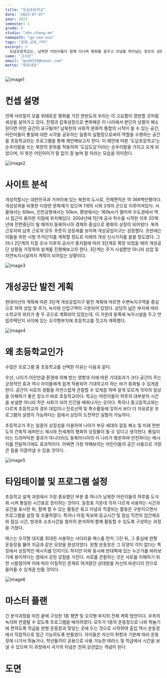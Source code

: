 ```yaml
---
title: "도담초등학교"
date: "2023-07-07"
year: 2023
semester: 1
grade: 5
studio: "ahn-chang-mo"
namepath: "go-seo-eun"
tags: "문화,교육,기타"
excerpt: >
  도담초등학교는, 남북한 어린이들이 함께 다니며 평화를 꿈꾸고 이념을 뛰어넘는 최초의 공동 초등학교 입니다. 개성공단 내부에 가상의 환경을 설정하여 동북아를 넘어 전세계 평화의 상징이 될 것을 제안합니다.
name: "고서은"
email: "gse0529@naver.com"
motto: "외유내강"
---
```


![image1](/posts-images/2023_1_5_ahn-chang-mo_go-seo-eun/image1.jpg)

# 컨셉 설명

언제 사라질지 모를 위태로운 평화를 가진 한반도의 우리는 이 고요함이 영원할 것처럼 세상을 살아가고 있다. 전쟁과 압축성장으로 변화해온 이 나라에서 분단의 상황이 해소된다면 어떤 공간이 요구될까? 남북한의 사회적 문화적 통합의 시작이 될 수 있는 공간, 어린이들이 통일에 대한 시각을 공유하는 일종의 실험장으로써의 역할을 수행하는 공간을 초등학교라는 프로그램을 통해 제안해보고자 한다.
이 제안에 따른 '도담초등학교'는 순우리말을 쓰는 북한의 문화를 적용하여 '도담도담'이라는 순우리말을 가지고 오게 되었으며, 이 뜻은 어린아이가 탈 없이 잘 놀며 잘 자라는 모습을 의미한다.

![image2](/posts-images/2023_1_5_ahn-chang-mo_go-seo-eun/image2.jpg)

# 사이트 분석

개성직할시는 대한민국과 가까이에 있는 북한의 도시로, 전체면적은 약 366백만평이다. 개성성곽을 비롯한 다양한 문화재가 있으며 1개의 시와 3개의 군으로 이루어져있다. 서울에서는 60km, 인천공항에서는 50km, 평양에서는 160km가 떨어져 수도권에서 역시 접근이 용이한 지점에 위치해있다. 2004년에 1단계 공사 착수를 시작한 이후 2016년에 전면중단이 될 때까지 동북아시아 경제의 중심으로 평화의 상징이 되어왔다. 북측 근로자와 남측 근로자 모두 꾸준히 성장세를 보이며 개성공업지구는 성장했다. 초반에는 이들을 위한 시범 주거단지를 계획할 정도로 미래의 개성 신시가지를 꿈꿀 정도였다. 그러나 2단계의 지질 조사 이후의 공사가 중지됨에 따라 3단계로 확장 되었을 때의 개성공단 상황을 가정하여 설계를 진행해보고자 한다. 3단계는 주거 시설뿐만 아니라 상업 및 자연녹지시설까지 계획이 되어있는 상황이다.

![image3](/posts-images/2023_1_5_ahn-chang-mo_go-seo-eun/image3.jpg)

# 개성공단 발전 게획

현대아산의 계획에 따른 3단계 개성공업지구 발전 계획에 따르면 수변녹지구역을 중심으로 하여 상업 및 주거, 녹지와 산업구역이 구분되어 있었다. 상당히 넓은 부지에 따라 소학교의 위치가 총 두 곳으로 계획되어 있었는데, 이 가운데 동쪽에 녹지시설을 두고 연립주택단지 사이에 있는 오각형부지에 초등학교를 짓고자 계획했다.

![image4](/posts-images/2023_1_5_ahn-chang-mo_go-seo-eun/image4.jpg)

# 왜 초등학교인가

수많은 프로그램 중 초등학교를 선택한 이유는 다음과 같다.

우선, 나이가 어린만큼 환경에 의해 받는 영향과 이에 따른 기대효과가 크다.공간이 주는 긍정적인 효과 역시 아이들에게 쉽게 적용되어 기대하고자 하는 바가 동화될 수 있게끔 한다. 공간이 서로의 생활을 자연스럽게 관찰할 수 있게끔 하며 알게 모르게 각자의 일상을 이해하기 좋은 장소가 바로 초등학교이다.
학교는 어린이들이 하루의 대부분의 시간을 보낼뿐 아니라 작은 사회가 되어 인간을 배워나가는 곳이다. 특히나 중고등학교와는 다르게 초등학교의 경우 대입이나 진로선택 및 특수활동에 있어서 보다 더 자유로운 프로그램의 설정이 가능하다는 점에서 상당히 도전적인 실험이 가능하다.

초등학교가 주는 일종의 상징성을 이용하여 나아가 부모 세대의 갈등 해소 및 미래 한반도의 건축적 레퍼런스 제시와 전세계의 평화의 상징물이 될 수 있다고 생각한다. 통일이라는 드라마틱한 결과가 아니더라도 동북아시아의 이 나라가 평온하며 안전하다는 메시지를 전달하기에도 효과적이다. 어쩌면 가장 약해보이는 어린이들의 공간 사용으로 가장 큰 힘을 이끌어낼 수 있을 것이다.

![image5](/posts-images/2023_1_5_ahn-chang-mo_go-seo-eun/image5.jpg)

# 타임테이블 및 프로그램 설정

초등학교 설계 과정에서 가장 중요했던 부분 중 하나가 남북한 어린이들의 하루를 도식화 시켜 통일된 시간표로 정리하는 것이다. 일정표 가운데 각자 다르게 사용하는 시간과 공간을 표시한 뒤, 함께 할 수 있는 활동은 묶고 이념과 직결되는 활동은 구분지으면서 프로그램을 설정 및 조율하였다. 특히나 아침 독보와 등교시간 및 점심 직전의 업간체조와 점심 시간, 방과후 소조시간을 철저히 분석하여 함께 활동할 수 있도록 구성하는 과정을 거쳤다.

매스는 오각형 대지를 최대한 사용하는 사다리꼴 매스를 먼저 그린 뒤, 그 중심에 원형 운동장을 뚫어 지금과 같은 모양을 완성지었다. 원형 운동장은 그 모양이 각이 없다는 특징에서 상징적인 메시지를 던지기도 하지만 이와 동시에 반대쪽에 있는 누군가를 바라보기에 용이하다는 점에서 강한 강점을 가진다. 서로를 관찰하는 것은 서로를 이해하기 위한 시발점이며 이에 따라 이질적인 존재로 여겨왔던 상대방을 자신의 바운더리 안으로 들어올 수 있게끔 만들 것이다.

![image6](/posts-images/2023_1_5_ahn-chang-mo_go-seo-eun/image6.jpg)

# 마스터 플랜

긴 분석과정을 마친 끝에 구성한 1층 평면 및 오각형 부지의 전체 계획 방안이다. 우측의 녹지와 연결될 수 있도록 프로그램을 배치하였다. 모두가 1층의 운동장으로 나와 뛰놀기에 편하도록 학급을 원형 운동장과 맞닿는 곳에 두는 것으로 시작하여 출입 역시 운동장에서 직접적으로 접근 가능하도록 만들었다. 아이들은 자신의 취향과 기분에 따라 운동장에 나가서 뛰놀거나, 학년들끼리 공용으로 사용 가능한 테라스 및 학급에서 시간을 보낼 수 있으며 이 과정에서 국가의 이념은 전혀 상관없는 개념이 된다.

# 도면
